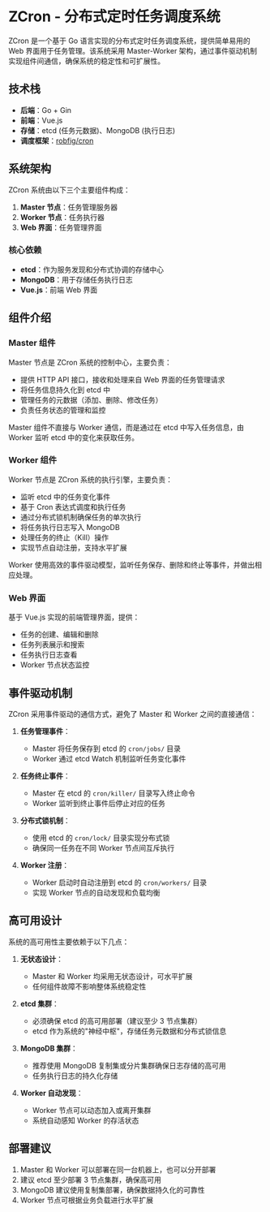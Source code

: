# ZCron - 分布式定时任务调度系统

ZCron 是一个基于 Go 语言实现的分布式定时任务调度系统，提供简单易用的 Web 界面用于任务管理。该系统采用 Master-Worker 架构，通过事件驱动机制实现组件间通信，确保系统的稳定性和可扩展性。

## 技术栈

- **后端**：Go + Gin
- **前端**：Vue.js
- **存储**：etcd (任务元数据)、MongoDB (执行日志)
- **调度框架**：[robfig/cron](https://github.com/robfig/cron)

## 系统架构

ZCron 系统由以下三个主要组件构成：

1. **Master 节点**：任务管理服务器
2. **Worker 节点**：任务执行器
3. **Web 界面**：任务管理界面

### 核心依赖

- **etcd**：作为服务发现和分布式协调的存储中心
- **MongoDB**：用于存储任务执行日志
- **Vue.js**：前端 Web 界面

## 组件介绍

### Master 组件

Master 节点是 ZCron 系统的控制中心，主要负责：

- 提供 HTTP API 接口，接收和处理来自 Web 界面的任务管理请求
- 将任务信息持久化到 etcd 中
- 管理任务的元数据（添加、删除、修改任务）
- 负责任务状态的管理和监控

Master 组件不直接与 Worker 通信，而是通过在 etcd 中写入任务信息，由 Worker 监听 etcd 中的变化来获取任务。

### Worker 组件

Worker 节点是 ZCron 系统的执行引擎，主要负责：

- 监听 etcd 中的任务变化事件
- 基于 Cron 表达式调度和执行任务
- 通过分布式锁机制确保任务的单次执行
- 将任务执行日志写入 MongoDB
- 处理任务的终止（Kill）操作
- 实现节点自动注册，支持水平扩展

Worker 使用高效的事件驱动模型，监听任务保存、删除和终止等事件，并做出相应处理。

### Web 界面

基于 Vue.js 实现的前端管理界面，提供：

- 任务的创建、编辑和删除
- 任务列表展示和搜索
- 任务执行日志查看
- Worker 节点状态监控

## 事件驱动机制

ZCron 采用事件驱动的通信方式，避免了 Master 和 Worker 之间的直接通信：

1. **任务管理事件**：
   - Master 将任务保存到 etcd 的 `cron/jobs/` 目录
   - Worker 通过 etcd Watch 机制监听任务变化事件

2. **任务终止事件**：
   - Master 在 etcd 的 `cron/killer/` 目录写入终止命令
   - Worker 监听到终止事件后停止对应的任务

3. **分布式锁机制**：
   - 使用 etcd 的 `cron/lock/` 目录实现分布式锁
   - 确保同一任务在不同 Worker 节点间互斥执行

4. **Worker 注册**：
   - Worker 启动时自动注册到 etcd 的 `cron/workers/` 目录
   - 实现 Worker 节点的自动发现和负载均衡

## 高可用设计

系统的高可用性主要依赖于以下几点：

1. **无状态设计**：
   - Master 和 Worker 均采用无状态设计，可水平扩展
   - 任何组件故障不影响整体系统稳定性

2. **etcd 集群**：
   - 必须确保 etcd 的高可用部署（建议至少 3 节点集群）
   - etcd 作为系统的"神经中枢"，存储任务元数据和分布式锁信息

3. **MongoDB 集群**：
   - 推荐使用 MongoDB 复制集或分片集群确保日志存储的高可用
   - 任务执行日志的持久化存储

4. **Worker 自动发现**：
   - Worker 节点可以动态加入或离开集群
   - 系统自动感知 Worker 的存活状态

## 部署建议

1. Master 和 Worker 可以部署在同一台机器上，也可以分开部署
2. 建议 etcd 至少部署 3 节点集群，确保高可用
3. MongoDB 建议使用复制集部署，确保数据持久化的可靠性
4. Worker 节点可根据业务负载进行水平扩展

